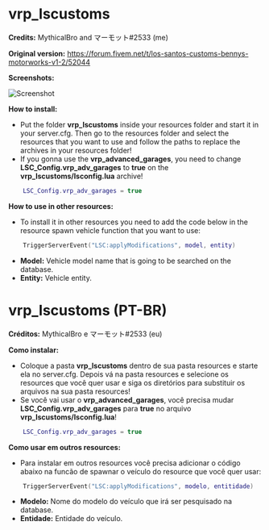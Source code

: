 # vrp_lscustoms
**Credits:** MythicalBro and マーモット#2533 (me)

**Original version:** https://forum.fivem.net/t/los-santos-customs-bennys-motorworks-v1-2/52044

**Screenshots:**

   ![Screenshot](https://i.imgur.com/jOh7fAb.png)

**How to install:**

   - Put the folder **vrp_lscustoms** inside your resources folder and start it in your server.cfg. Then go to the resources folder and select the resources that you want to use and follow the paths to replace the archives in your resources folder!
   - If you gonna use the **vrp_advanced_garages**, you need to change **LSC_Config.vrp_adv_garages** to **true** on the **vrp_lscustoms/lsconfig.lua** archive! 
   ```lua
       LSC_Config.vrp_adv_garages = true
   ```
  
**How to use in other resources:**

   - To install it in other resources you need to add the code below in the resource spawn vehicle function that you want to use:
   ```lua
       TriggerServerEvent("LSC:applyModifications", model, entity)
   ```
   - **Model:** Vehicle model name that is going to be searched on the database.
   - **Entity:** Vehicle entity.
   

# vrp_lscustoms (PT-BR)

**Créditos:** MythicalBro e マーモット#2533 (eu)

**Como instalar:**
    
   - Coloque a pasta **vrp_lscustoms** dentro de sua pasta resources e starte ela no server.cfg. Depois vá na pasta resources e selecione os resources que você quer usar e siga os diretórios para substituir os arquivos na sua pasta resources!
   - Se você vai usar o **vrp_advanced_garages**, você precisa mudar **LSC_Config.vrp_adv_garages** para **true** no arquivo **vrp_lscustoms/lsconfig.lua**!
   ```lua
       LSC_Config.vrp_adv_garages = true
   ```

**Como usar em outros resources:**

   - Para instalar em outros resources você precisa adicionar o código abaixo na funcão de spawnar o veículo do resource que você quer usar:
   ```lua
       TriggerServerEvent("LSC:applyModifications", modelo, entitidade)
   ```
   - **Modelo:** Nome do modelo do veículo que irá ser pesquisado na database.
   - **Entidade:** Entidade do veículo.


    
    